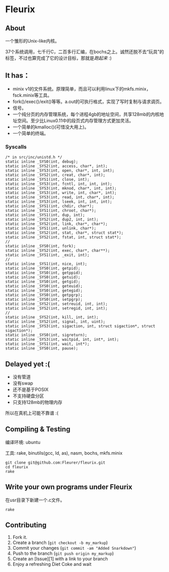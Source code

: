 Fleurix
=======

About
-----

一个雏形的Unix-like内核。

37个系统调用，七千行C，二百多行汇编，在bochs之上。诚然还脱不去“玩具”的标签，不过也算完成了它的设计目标，那就是*跑起来* :)

It has：
-------
* minix v1的文件系统。原理简单，而且可以利用linux下的mkfs.minix，fsck.minix等工具。
* fork()/exec()/exit()等等。a.out的可执行格式，实现了写时复制与请求调页。
* 信号。
* 一个纯分页的内存管理系统，每个进程4gb的地址空间，共享128mb的内核地址空间。至少比Linux0.11中的段页式内存管理方式更加灵活。
* 一个简单的kmalloc()(可惜没大用上)。
* 一个简单的终端。

### Syscalls

    /* in src/inc/unistd.h */
    static inline _SYS0(int, debug);
    static inline _SYS2(int, access, char*, int);
    static inline _SYS3(int, open, char*, int, int);
    static inline _SYS2(int, creat, char*, int);
    static inline _SYS1(int, close, int);
    static inline _SYS3(int, fcntl, int, int, int);
    static inline _SYS3(int, mknod, char*, int, int); 
    static inline _SYS3(int, write, int, char*, int);
    static inline _SYS3(int, read, int, char*, int);
    static inline _SYS3(int, lseek, int, int, int);
    static inline _SYS1(int, chdir, char*);
    static inline _SYS1(int, chroot, char*);
    static inline _SYS1(int, dup, int);
    static inline _SYS2(int, dup2, int, int);
    static inline _SYS2(int, link, char*, char*);
    static inline _SYS1(int, unlink, char*); 
    static inline _SYS2(int, stat, char*, struct stat*); 
    static inline _SYS2(int, fstat, int, struct stat*); 
    //
    static inline _SYS0(int, fork); 
    static inline _SYS2(int, exec, char*, char**);
    static inline _SYS1(int, _exit, int);
    //
    static inline _SYS1(int, nice, int);
    static inline _SYS0(int, getpid);
    static inline _SYS0(int, getppid);
    static inline _SYS0(int, getuid);
    static inline _SYS0(int, getgid);
    static inline _SYS0(int, geteuid);
    static inline _SYS0(int, getegid);
    static inline _SYS0(int, getpgrp);
    static inline _SYS0(int, setpgrp);
    static inline _SYS2(int, setreuid, int, int);
    static inline _SYS2(int, setregid, int, int);
    //
    static inline _SYS2(int, kill, int, int);
    static inline _SYS2(int, signal, int, uint);
    static inline _SYS3(int, sigaction, int, struct sigaction*, struct sigaction*);
    static inline _SYS0(int, sigreturn);
    static inline _SYS3(int, waitpid, int, int*, int);
    static inline _SYS1(int, wait, int*);
    static inline _SYS0(int, pause);


Delayed yet :(
--------------
* 没有管道
* 没有swap
* 还不是基于POSIX
* 不支持硬盘分区
* 只支持128mb的物理内存

所以在真机上可能不靠谱 :(

Compiling & Testing
-------------------

编译环境: ubuntu

工具: rake, binutils(gcc, ld, as), nasm, bochs, mkfs.minix

    git clone git@github.com:Fleurer/fleurix.git
    cd fleurix
    rake


Write your own programs under Fleurix
-------------------------------------

在usr目录下新建一个.c文件。

    rake


Contributing
------------

1. Fork it.
2. Create a branch (`git checkout -b my_markup`)
3. Commit your changes (`git commit -am "Added Snarkdown"`)
4. Push to the branch (`git push origin my_markup`)
5. Create an [Issue][1] with a link to your branch
6. Enjoy a refreshing Diet Coke and wait

